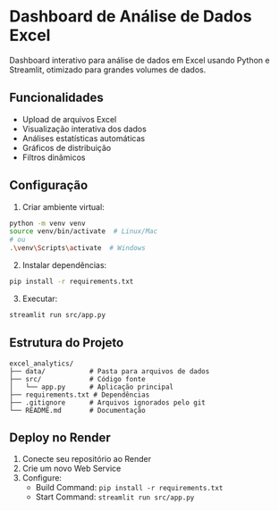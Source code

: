 # Dashboard de Análise de Dados Excel

Dashboard interativo para análise de dados em Excel usando Python e Streamlit, otimizado para grandes volumes de dados.

## Funcionalidades

- Upload de arquivos Excel
- Visualização interativa dos dados
- Análises estatísticas automáticas
- Gráficos de distribuição
- Filtros dinâmicos

## Configuração

1. Criar ambiente virtual:
```bash
python -m venv venv
source venv/bin/activate  # Linux/Mac
# ou
.\venv\Scripts\activate  # Windows
```

2. Instalar dependências:
```bash
pip install -r requirements.txt
```

3. Executar:
```bash
streamlit run src/app.py
```

## Estrutura do Projeto

```
excel_analytics/
├── data/           # Pasta para arquivos de dados
├── src/            # Código fonte
│   └── app.py      # Aplicação principal
├── requirements.txt # Dependências
├── .gitignore      # Arquivos ignorados pelo git
└── README.md       # Documentação
```

## Deploy no Render

1. Conecte seu repositório ao Render
2. Crie um novo Web Service
3. Configure:
   - Build Command: `pip install -r requirements.txt`
   - Start Command: `streamlit run src/app.py`
